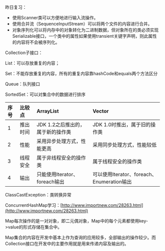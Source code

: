 昨日复习：

* 使用Scanner类可以方便地进行输入流操作。
* 使用合并流（SequenceInputStream）可以将两个文件的内容进行合并。
* 对象序列化可以将内存中的对象转化为二进制数据，但对象所在的类必须实现Serializable接口，一个类中的属性如果使用transient关键字声明，则此属性的内容将不会被序列化。

Collection子接口：

List：可以存放重复的内容；

Set：不能存放重复的内容，所有的重复内容靠hashCode和equals两个方法区分

Queue：队列接口

SortedSet：可以对集合中的数据进行排序

| 序号 | 比较点 | ArrayList | Vector |
| :--- | :--- | :--- | :--- |
| 1 | 推出时间 | JDK 1.2之后推出的，属于新的操作类 | JDK 1.0时推出，属于旧的操作类 |
| 2 | 性能 | 采用异步处理方式，性能更高 | 采用同步处理方式，性能较低 |
| 3 | 线程安全 | 属于非线程安全的操作类 | 属于线程安全的操作类 |
| 4 | 输出 | 只能使用Iterator、foreach输出 | 可以使用Iterator、foreach、Enumeration输出 |

ClassCastException：类转换异常

ConcurrentHashMap学习：[http://www.importnew.com/28263.html](http://www.importnew.com/28263.html)

Map每次操作的是一对对象，即二元偶对象，Map中的每个元素都使用key-&gt;value的形式存储在集合中。

Map集合的内容在开发中基本上作为查询的应用较多，全部输出的操作较少。而Collection接口在开发中的主要作用就是用来传递内容及输出的。

